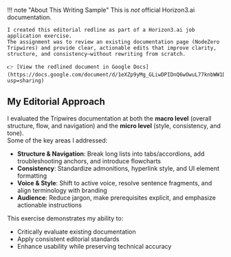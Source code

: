 
!!! note "About This Writing Sample"
    This is *not* official Horizon3.ai documentation.

    I created this editorial redline as part of a Horizon3.ai job application exercise.  
    The assignment was to review an existing documentation page (NodeZero Tripwires) and provide clear, actionable edits that improve clarity, structure, and consistency—without rewriting from scratch.

    👉 [View the redlined document in Google Docs](https://docs.google.com/document/d/1eXZp9yMg_GLiwDPIDnQ6wOwuL77knbWW1DAMcNjBUN4/edit?usp=sharing)

## My Editorial Approach

I evaluated the Tripwires documentation at both the **macro level** (overall structure, flow, and navigation) and the **micro level** (style, consistency, and tone).  
Some of the key areas I addressed:

- **Structure & Navigation**: Break long lists into tabs/accordions, add troubleshooting anchors, and introduce flowcharts  
- **Consistency**: Standardize admonitions, hyperlink style, and UI element formatting  
- **Voice & Style**: Shift to active voice, resolve sentence fragments, and align terminology with branding  
- **Audience**: Reduce jargon, make prerequisites explicit, and emphasize actionable instructions  

This exercise demonstrates my ability to:

- Critically evaluate existing documentation  
- Apply consistent editorial standards  
- Enhance usability while preserving technical accuracy

